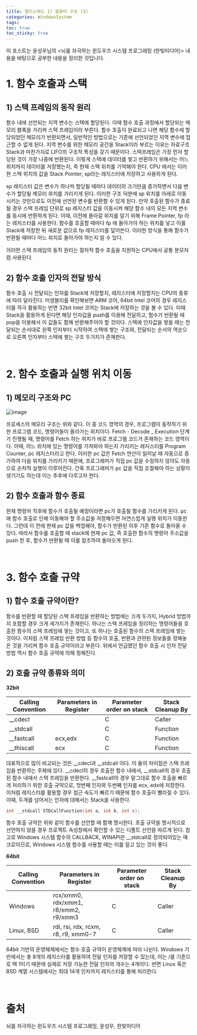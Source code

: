 ```yaml
---
title: 멀티스레드 1) 컴퓨터 구조 (3)
categories: WindowsSystem
tags: 
toc: true
toc_sticky: true
---
```


이 포스트는 윤성우님의 <뇌를 자극하는 윈도우즈 시스템 프로그래밍 (한빛미디어)> 내용을 바탕으로 공부한 내용을 정리한 것입니다. 

# **1. 함수 호출과 스택**

## **1) 스택 프레임의 동작 원리**

함수 내에 선언되는 지역 변수는 스택에 할당된다. 이때 함수 호출 과정에서 할당되는 메모리 블록을 가리켜 스택 프레임이라 부른다. 함수 호출이 완료되고 나면 해당 함수에 할당되었던 메모리가 반환되면서, 일반적인 방법으로는 기존에 선언되었던 지역 변수에 접근할 수 없게 된다. 지역 변수를 위한 메모리 공간을 Stack이라 부르는 이유는 자료구조 Stack과 마찬가지로 LIFO의 구조적 특성을 갖기 때문이다. 스택프레임은 가장 먼저 할당된 것이 가장 나중에 반환된다. 이렇게 스택에 데이터를 쌓고 반환하기 위해서는 어느 위치까지 데이터를 저장했는지, 즉 현재 스택 위치를 기억해야 한다. CPU 에서는 이러한 스택 위치의 값을 Stack Pointer, sp라는 레지스터에 저장하고 사용하게 된다. 

sp 레지스터 값은 변수가 하나씩 할당될 때마다 데이터의 크기만큼 증가하면서 다음 변수가 할당될 메모리 위치를 가리키게 된다. 이러한 구조 덕분에 sp 위치를 아래로 이동시키는 것만으로도 이전에 선언된 변수를 반환할 수 있게 된다. 만약 호출된 함수가 종료될 경우 스택 프레임 단위로 sp 레지스터 값을 이동시켜 해당 함수 내의 모든 지역 변수를 동시에 반환하게 된다. 이때, 이전에 돌아갈 위치를 알기 위해 Frame Pointer, fp 라는 레지스터를 사용한다. 함수를 호출할 때마다 fp 에 돌아가야 하는 위치를 넣고 이를 Stack에 저장한 뒤 새로운 값으로 fp 레지스터를 덮어쓴다. 이러한 방식을 통해 함수가 반환될 때마다 어느 위치로 돌아가야 하는지 알 수 있다.  

이러한 스택 프레임의 동작 원리는 절차적 함수 호출을 지원하는 CPU에서 공통 분모처럼 사용된다. 

## **2) 함수 호출 인자의 전달 방식**

함수 호출 시 전달되는 인자를 Stack에 저장할지, 레지스터에 저장할지는 CPU의 종류에 따라 달라진다. 어셈블리를 확인해보면 ARM 코어, 64bit Intel 코어의 경우 레지스터를 적극 활용하는 반면 32bit Intel 코어는 Stack에 저장하는 것을 볼 수 있다. 이때 Stack을 활용하게 된다면 해당 인자값을 push를 이용해 전달하고, 함수가 반환될 때 pop을 이용해서 이 값들도 함께 반환해주어야 할 것이다. 스택에 인자값을 쌓을 때는 전달되는 순서대로 왼쪽 인자부터 시작하여 스택에 쌓는 구조와, 전달되는 순서의 역순으로 오른쪽 인자부터 스택에 쌓는 구조 두가지가 존재한다. 

<br/>

# **2. 함수 호출과 실행 위치 이동**

## **1) 메모리 구조와 PC**

![image](https://user-images.githubusercontent.com/96677719/214241564-be404632-c33f-40e3-a1a1-efa7bd9a589f.png)

프로세스의 메모리 구조는 위와 같다. 이 중 코드 영역의 경우, 프로그램이 동작하기 위한 프로그램 코드, 명령어들이 올라가는 위치이다.  Fetch - Decode _ Execution 단계가 진행될 때, 명령어를 Fetch 하는 위치가 바로 프로그램 코드가 존재하는 코드 영역이다. 이때, 어느 위치에 있는 명령어를 가져와야 하는지 가리키는 레지스터를 Program Counter, pc 레지스터라고 한다. 이러한 pc 값은 Fetch 연산이 일어날 때 자동으로 증가하여 다음 위치를 가리키기 때문에, 프로그래머가 직접 pc 값을 수정하지 않아도 자동으로 순차적 실행이 이루어진다. 간혹 프로그래머가 pc 값을 직접 조절해야 하는 상황이 생기기도 하는데 이는 추후에 다루고자 한다. 

## **2) 함수 호출과 함수 종료**

현재 명령어 직후에 함수가 호출될 예정이라면 pc가 호출될 함수를 가리키게 된다. pc에 함수 호출로 인해 이동해야 할 주소값을 저장해두면 자연스럽게 실행 위치가 이동한다. 그런데 이 전에 현재 pc 값을 백업해야, 함수가 반환된 이후 기존 함수로 돌아올 수 있다. 따라서 함수를 호출할 때 stack에 현재 pc 값, 즉 호출한 함수의 명령어 주소값을 push 한 후, 함수가 반환될 때 이를 참조하여 돌아오게 된다. 

<br/>

# **3. 함수 호출 규약**

## **1) 함수 호출 규약이란?**

함수를 반환할 때 할당된 스택 프레임을 반환하는 방법에는 크게 두가지, Hybrid 방법까지 포함할 경우 크게 세가지가 존재한다. 하나는 스택 프레임을 정리하는 명령어들을 호출한 함수의 스택 프레임에 쌓는 것이고, 또 하나는 호출된 함수의 스택 프레임에 쌓는 것이다. 이처럼 스택 프레임 반환 방법 등 함수의 호출, 반환과 관련된 정보들을 정해놓은 것을 가리켜 함수 호출 규약이라고 부른다. 위에서 언급했던 함수 호출 시 인자 전달 방법 역시 함수 호출 규약에 의해 정해진다.

## **2) 호출 규약 종류와 의미**

**32bit**

|Calling Convention|Parameters in Register|Parameter order on stack|Stack Cleanup By|
|---|---|---|---|
|__cdecl| |C|Caller|
|__stdcall| |C|Function|
|__fastcall|ecx,edx|C|Function|
|__thiscall|ecx|C|Function|

대표적으로 많이 비교되는 것은 __cdecl과 __stdcall 이다. 이 둘의 차이점은 스택 프레임을 반환하는 주체에 있다. __cdecl의 경우 호출한 함수 내에서, __stdcall의 경우 호출된 함수 내에서 스택 프레임을 반환한다. __fastcall의 경우 말그대로 함수 호출을 빠르게 처리하기 위한 호출 규약으로, 첫번째 인자와 두번째 인자를 ecx, edx에 저장한다. 이처럼 레지스터를 활용할 경우 접근 속도가 빠르기 때문에 함수 호출이 빨라질 수 있다. 이때, 두개를 넘어서는 인자에 대해서는 Stack을 사용한다. 

```c++
int __stdcall STDCallFunction(int a, int b, int c);
```

함수 호출 규약은 위와 같이 함수를 선언할 때 함께 명시한다. 호출 규약을 명시적으로 선언하지 않을 경우 프로젝트 속성창에서 확인할 수 있는 디폴트 선언을 따르게 된다. 참고로 Windows 시스템 함수의 CALLBACK, WINAPI은 __stdcall로 정의되어있는 매크로이므로, Windows 시스템 함수를 사용할 때는 이를 알고 있는 것이 좋다. 

**64bit**

|Calling Convention|Parameters in Register|Parameter order on stack|Stack Cleanup By|
|---|---|---|---|
|Windows|rcx/xmm0, rdx/xmm1, r8/xmm2, r9/xmm3|C|Caller|
|Linux, BSD|rdi, rsi, rdx, rcxm, r8, r9, xmm0-7|C|Caller|

64bit 기반의 운영체제에서는 함수 호출 규약이 운영체제에 따라 나뉜다. Windows 기반에서는 총 8개의 레지스터를 활용하여 전달 인자를 저장할 수 있는데, 이는 /를 기준으로 택 1이기 때문에 실제로 저장 가능한 전달 인자의 개수는 4개이다. 반면 Linux 혹은 BSD 계열 시스템에서는 최대 14개 인자까지 레지스터를 통해 처리한다. 

<br/>

# **출처**

뇌를 자극하는 윈도우즈 시스템 프로그래밍, 윤성우, 한빛미디어
